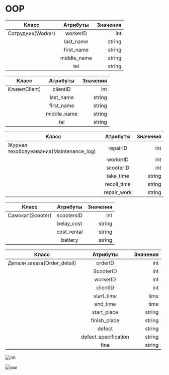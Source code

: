 # OOP
| Класс      | Атрибуты         | Значения  |
| ------------- |:-------------:| -----:|
| Сотрудник(Worker)    | workerID| int |
|     | last_name     |   string | 
| | first_name   |    string|
| |   middle_name            |    string   |
| |      tel         |      string |





|  Класс    |      Атрибуты    | Значения  |
| ------------- |:-------------:| -----:|
|   КлиентClient)   | сlientID | int |
|     |    last_name    | string |
|  |     first_name  |   string  |
| |   middle_name            |    string   |
| |      tel         |      string |





|  Класс    |      Атрибуты    | Значения  |
| ------------- |:-------------:| -----:|
|   Журнал техобслуживания(Maintenance_log)  | repairID | int |
|     |    workerID    | int |
|  |     scooterID |   int  |
| |   take_time           |    string   |
| |     recoil_time        |      string |
| |     repair_work       |      string |



|  Класс    |      Атрибуты    | Значения  |
| ------------- |:-------------:| -----:|
|  Самокат(Scooter)  | scootersID | int |
|     |   belay_cost   | string |
| |   сost_rental          |    string   |
| |     battery       |      string |



|  Класс    |      Атрибуты    | Значения  |
| ------------- |:-------------:| -----:|
|   Детали заказа(Order_detail)  | orderID| int |
|     |    ScooterID    | int |
|  |     workerID |   int  |
| |   clientID          |    int  |
| |     start_time       |      time|
| |     end_time    |      time |
| |   start_place         |    string   |
| |     finish_place       |      string |
| |     defect   |      string |
| |     defect_specification      |      string |
| |     fine  |      string |


![пп](https://user-images.githubusercontent.com/104257748/169642702-475b2b2f-90fd-4fc9-918a-63f52dc15d84.png)




![ыы](https://user-images.githubusercontent.com/104257748/169642230-722043b0-826a-42f3-af84-eb9182410904.png)



